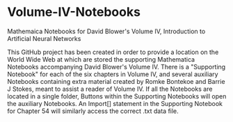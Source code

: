 # Volume-IV-Notebooks
Mathemaica Notebooks for David Blower's Volume IV,  Introduction to Artificial Neural Networks


This GitHub project has been created in order to provide a location on the World Wide Web at which are stored the supporting Mathematica Notebooks
accompanying David Blower's Volume IV.
There is a "Supporting Notebook" for each of the six chapters in Volume IV, and several auxiliary Notebooks containing extra material created by Romke Bontekoe and Barrie J Stokes, meant to assist a reader of Volume IV.
If all the Notebooks are located in a single folder, Buttons within the Supporting Notebooks will open the auxiliary Notebooks.
An Import[] statement in the Supporting Notebook for Chapter 54 will similarly access the correct .txt data file.
